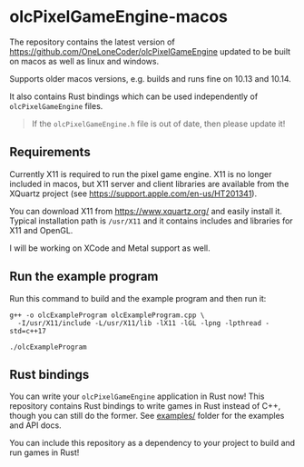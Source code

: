 # olcPixelGameEngine-macos

The repository contains the latest version of https://github.com/OneLoneCoder/olcPixelGameEngine
updated to be built on macos as well as linux and windows.

Supports older macos versions, e.g. builds and runs fine on 10.13 and 10.14.

It also contains Rust bindings which can be used independently of `olcPixelGameEngine` files.

> If the `olcPixelGameEngine.h` file is out of date, then please update it!

## Requirements

Currently X11 is required to run the pixel game engine. X11 is no longer included in macos,
but X11 server and client libraries are available from the XQuartz project
(see https://support.apple.com/en-us/HT201341).

You can download X11 from https://www.xquartz.org/ and easily install it. Typical installation path
is `/usr/X11` and it contains includes and libraries for X11 and OpenGL.

I will be working on XCode and Metal support as well.

## Run the example program

Run this command to build and the example program and then run it:

```shell
g++ -o olcExampleProgram olcExampleProgram.cpp \
  -I/usr/X11/include -L/usr/X11/lib -lX11 -lGL -lpng -lpthread -std=c++17
```

```shell
./olcExampleProgram
```

## Rust bindings

You can write your `olcPixelGameEngine` application in Rust now! This repository contains Rust
bindings to write games in Rust instead of C++, though you can still do the former.
See [examples/](./examples) folder for the examples and API docs.

You can include this repository as a dependency to your project to build and run games in Rust!
